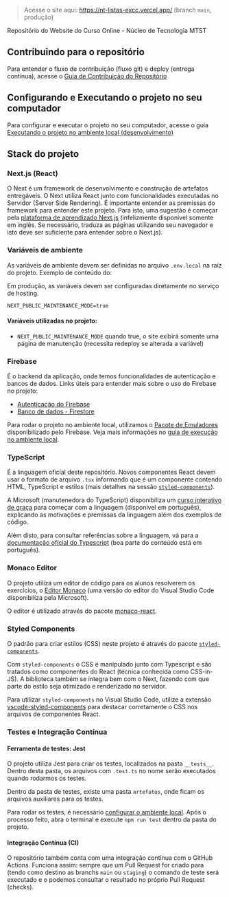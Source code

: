 > Acesse o site aqui: https://nt-listas-excc.vercel.app/ (branch `main`, produção)

Repositório do Website do Curso Online - Núcleo de Tecnologia MTST

## Contribuindo para o repositório

Para entender o fluxo de contribuição (fluxo git) e deploy (entrega contínua), acesse o [Guia de Contribuição do Repositório](docs/contribui%C3%A7%C3%B5es.md)

## Configurando e Executando o projeto no seu computador

Para configurar e executar o projeto no seu computador, acesse o guia [Executando o projeto no ambiente local (desenvolvimento)](./docs/executando%20local.md)

## Stack do projeto

### Next.js (React)

O Next é um framework de desenvolvimento e construção de artefatos entregáveis. O Next utiliza React junto com funcionalidades executadas no Servidor (Server Side Rendering). É importante entender as premissas do framework para entender este projeto. Para isto, uma sugestão é começar pela [plataforma de aprendizado Next.js](https://nextjs.org/learn) (infelizmente disponível somente em inglês. Se necessário, traduza as páginas utilizando seu navegador e isto deve ser suficiente para entender sobre o Next.js).

### Variáveis de ambiente

As variáveis de ambiente devem ser definidas no arquivo `.env.local` na raiz do projeto. Exemplo de conteúdo do:

Em produção, as variáveis devem ser configuradas diretamente no serviço de hosting.

```shell
NEXT_PUBLIC_MAINTENANCE_MODE=true
```

#### Variáveis utilizadas no projeto:

- `NEXT_PUBLIC_MAINTENANCE_MODE` quando true, o site exibirá somente uma página de manutenção (necessita redeploy se alterada a variável)

### Firebase

É o backend da aplicação, onde temos funcionalidades de autenticação e bancos de dados. Links úteis para entender mais sobre o uso do Firebase no projeto:
- [Autenticação do Firebase](https://firebase.google.com/docs/auth)
- [Banco de dados - Firestore](https://firebase.google.com/docs/firestore)

Para rodar o projeto no ambiente local, utilizamos o [Pacote de Emuladores](https://firebase.google.com/docs/emulator-suite) disponibilizado pelo Firebase. Veja mais informações no [guia de execução no ambiente local](./docs/executando%20local.md).

### TypeScript

É a linguagem oficial deste repositório. Novos componentes React devem usar o formato de arquivo `.tsx` informando que é um componente contendo HTML, TypeScript e estilos (mais detalhes na sessão [`styled-components`](#styled-components)).

A Microsoft (manutenedora do TypeScript) disponibiliza um [curso interativo de graça](https://docs.microsoft.com/pt-br/learn/modules/typescript-get-started/) para começar com a linguagem (disponível em português), explicando as motivações e premissas da linguagem além dos exemplos de código.

Além disto, para consultar referências sobre a linguagem, vá para a [documentação oficial do Typescript](https://www.typescriptlang.org/pt/docs/) (boa parte do conteúdo está em português).

### Monaco Editor

O projeto utiliza um editor de código para os alunos resolverem os exercícios, o [Editor Monaco](https://microsoft.github.io/monaco-editor/) (uma versão do editor do Visual Studio Code disponibiliza pela Microsoft).

O editor é utilizado através do pacote [monaco-react](https://github.com/suren-atoyan/monaco-react).

### Styled Components

O padrão para criar estilos (CSS) neste projeto é através do pacote [`styled-components`](https://styled-components.com/).

Com `styled-components` o CSS é manipulado junto com Typescript e são tratados como componentes do React (técnica conhecida como CSS-in-JS). A biblioteca também se integra bem com o Next, fazendo com que parte do estilo seja otimizado e renderizado no servidor.

Para utilizar `styled-components` no Visual Studio Code, utilize a extensão [vscode-styled-components](https://marketplace.visualstudio.com/items?itemName=styled-components.vscode-styled-components) para destacar corretamente o CSS nos arquivos de componentes React.

### Testes e Integração Contínua

#### Ferramenta de testes: Jest
O projeto utiliza Jest para criar os testes, localizados na pasta `__tests__`. Dentro desta pasta, os arquivos com `.test.ts` no nome serão executados quando rodarmos os testes.

Dentro da pasta de testes, existe uma pasta `artefatos`, onde ficam os arquivos auxiliares para os testes.

Para rodar os testes, é necessário [configurar o ambiente local](./docs/executando%20local.md#). Após o processo feito, abra o terminal e execute `npm run test` dentro da pasta do projeto.

#### Integração Contínua (CI)
O repositório também conta com uma integração contínua com o GitHub Actions. Funciona assim: sempre que um Pull Request for criado para (tendo como destino as branchs `main` ou `staging`) o comando de teste será executado e o podemos consultar o resultado no próprio Pull Request (checks).